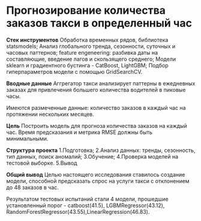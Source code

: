 # **Прогнозирование количества заказов такси в определенный час**

**Стек инструментов**
Обработка временных рядов, библиотека statsmodels;
Анализ глобального тренда, сезонности, суточных и часовых паттернов;
feature engeneering: разбивка даты на составляющие, введение лагов и скользящего среднего;
Модели sklearn и градиентного бустинга - CatBoost, LightGBM;
Подбор гиперпараметров модели с помощью GridSearchCV.

**Вводные данные**
Аггрегатор такси анализирует паттерны в ежедневных заказах для привлечения большего количества водителей в пиковые часы.

Имеются размеченные данные: количество заказов в каждый час на протяжении нескольких месяцев.

**Цель**
Построить модель для прогноза количества заказов на каждый час. Время предсказания и метрика RMSE должны быть минимальными.

**Структура проекта**
1.Подготовка;
2.Анализ данных: тренды, сезонность, тип данных, поиск аномалий;
3.Обучение;
4.Проверка моделей на тестовой выборке.
5.Вывод

**Общий вывод**
Целью настоящего исследования ставилось создание модели, способной предсказать спрос на услуги такси с отклонением до 48 заказов в час.

Результатом тестовых испытаний стали 4 модели, прошедшие установленный порог - catboost(41.5), LGBMRegressor(43.12), RandomForestRegressor(43.55),LinearRegression(46.83).
